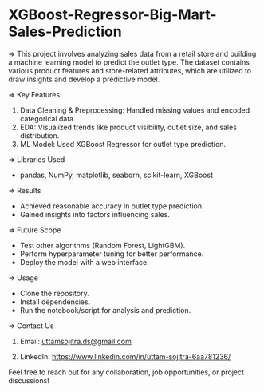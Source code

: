 # XGBoost-Regressor-Big-Mart-Sales-Prediction

=> This project involves analyzing sales data from a retail store and building a machine learning model to predict the outlet type. The dataset contains various product features and store-related attributes, which are utilized to draw insights and develop a predictive model.

=> Key Features
1. Data Cleaning & Preprocessing: Handled missing values and encoded categorical data.
2. EDA: Visualized trends like product visibility, outlet size, and sales distribution.
3. ML Model: Used XGBoost Regressor for outlet type prediction.

=> Libraries Used
- pandas, NumPy, matplotlib, seaborn, scikit-learn, XGBoost

=> Results
- Achieved reasonable accuracy in outlet type prediction.
- Gained insights into factors influencing sales.

=> Future Scope
- Test other algorithms (Random Forest, LightGBM).
- Perform hyperparameter tuning for better performance.
- Deploy the model with a web interface.

=> Usage
- Clone the repository.
- Install dependencies.
- Run the notebook/script for analysis and prediction.

=> Contact Us

1. Email: uttamsojitra.ds@gmail.com

2. LinkedIn: https://www.linkedin.com/in/uttam-sojitra-6aa781236/

Feel free to reach out for any collaboration, job opportunities, or project discussions!
